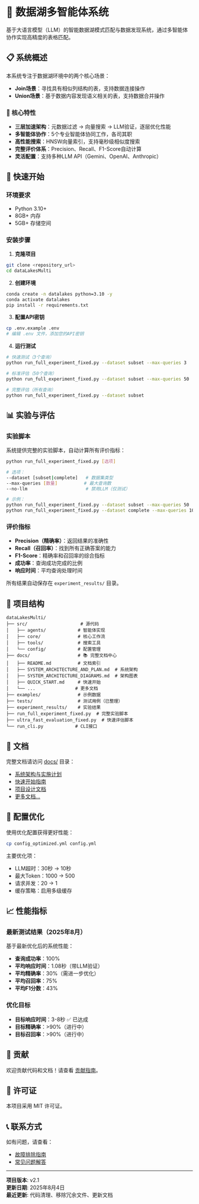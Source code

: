 # 🚀 数据湖多智能体系统

基于大语言模型（LLM）的智能数据湖模式匹配与数据发现系统，通过多智能体协作实现高精度的表格匹配。

## 📋 系统概述

本系统专注于数据湖环境中的两个核心场景：
- **Join场景**：寻找具有相似列结构的表，支持数据连接操作
- **Union场景**：基于数据内容发现语义相关的表，支持数据合并操作

### 🎯 核心特性

- **三层加速架构**：元数据过滤 → 向量搜索 → LLM验证，逐层优化性能
- **多智能体协作**：5个专业智能体协同工作，各司其职
- **高性能搜索**：HNSW向量索引，支持毫秒级相似度搜索
- **完整评价体系**：Precision、Recall、F1-Score自动计算
- **灵活配置**：支持多种LLM API（Gemini、OpenAI、Anthropic）

## 🚀 快速开始

### 环境要求
- Python 3.10+
- 8GB+ 内存
- 5GB+ 存储空间

### 安装步骤

1. **克隆项目**
```bash
git clone <repository_url>
cd dataLakesMulti
```

2. **创建环境**
```bash
conda create -n datalakes python=3.10 -y
conda activate datalakes
pip install -r requirements.txt
```

3. **配置API密钥**
```bash
cp .env.example .env
# 编辑 .env 文件，添加您的API密钥
```

4. **运行测试**
```bash
# 快速测试（3个查询）
python run_full_experiment_fixed.py --dataset subset --max-queries 3

# 标准评估（50个查询）
python run_full_experiment_fixed.py --dataset subset --max-queries 50

# 完整评估（所有查询）
python run_full_experiment_fixed.py --dataset subset
```

## 📊 实验与评估

### 实验脚本
系统提供完整的实验脚本，自动计算所有评价指标：

```bash
python run_full_experiment_fixed.py [选项]

# 选项：
--dataset [subset|complete]   # 数据集类型
--max-queries [数量]          # 最大查询数
--no-llm                      # 禁用LLM（仅测试）

# 示例：
python run_full_experiment_fixed.py --dataset subset --max-queries 50
python run_full_experiment_fixed.py --dataset complete --max-queries 100
```

### 评价指标
- **Precision（精确率）**：返回结果的准确性
- **Recall（召回率）**：找到所有正确答案的能力  
- **F1-Score**：精确率和召回率的综合指标
- **成功率**：查询成功完成的比例
- **响应时间**：平均查询处理时间

所有结果自动保存在 `experiment_results/` 目录。

## 📁 项目结构

```
dataLakesMulti/
├── src/                    # 源代码
│   ├── agents/            # 智能体实现
│   ├── core/              # 核心工作流
│   ├── tools/             # 搜索工具
│   └── config/            # 配置管理
├── docs/                  # 📚 完整文档中心
│   ├── README.md          # 文档索引
│   ├── SYSTEM_ARCHITECTURE_AND_PLAN.md  # 系统架构
│   ├── SYSTEM_ARCHITECTURE_DIAGRAMS.md  # 架构图表
│   ├── QUICK_START.md     # 快速开始
│   └── ...               # 更多文档
├── examples/              # 示例数据
├── tests/                 # 测试用例（已整理）
├── experiment_results/    # 实验结果
├── run_full_experiment_fixed.py  # 完整实验脚本
├── ultra_fast_evaluation_fixed.py  # 快速评估脚本
└── run_cli.py            # CLI接口
```

## 📖 文档

完整文档请访问 [docs/](docs/) 目录：
- [系统架构与实施计划](docs/SYSTEM_ARCHITECTURE_AND_PLAN.md)
- [快速开始指南](docs/QUICK_START.md)
- [项目设计文档](docs/Project-Design-Document.md)
- [更多文档...](docs/README.md)

## 🔧 配置优化

使用优化配置获得更好性能：
```bash
cp config_optimized.yml config.yml
```

主要优化项：
- LLM超时：30秒 → 10秒
- 最大Token：1000 → 500
- 请求并发：20 → 1
- 缓存策略：启用多级缓存

## 📈 性能指标

### 最新测试结果（2025年8月）
基于最新优化后的系统性能：
- **查询成功率**：100%
- **平均响应时间**：1.08秒（带LLM验证）
- **平均精确率**：30%（需进一步优化）
- **平均召回率**：75%
- **平均F1分数**：43%

### 优化目标
- **目标响应时间**：3-8秒 ✅ 已达成
- **目标精确率**：>90%（进行中）
- **目标召回率**：>90%（进行中）

## 🤝 贡献

欢迎贡献代码和文档！请查看 [贡献指南](docs/README.md#-贡献指南)。

## 📄 许可证

本项目采用 MIT 许可证。

## 📞 联系方式

如有问题，请查看：
- [故障排除指南](docs/QUICK_START.md#故障排除)
- [常见问题解答](docs/SYSTEM_ARCHITECTURE_AND_PLAN.md#-故障排除)

---

**项目版本**: v2.1  
**更新日期**: 2025年8月4日  
**最近更新**: 代码清理、移除冗余文件、更新文档